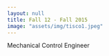 ```yaml
---
layout: null
title: Fall 12 - Fall 2015
image: "assets/img/tisco1.jpeg"
---
```

Mechanical Control Engineer
